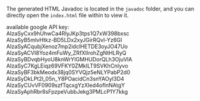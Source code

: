 The generated HTML Javadoc is located in the `javadoc` folder, and you can directly open the `index.html` file 
within to 
view it.

available google API key:  
AIzaSyCxx9hUhwCa4RlyJKp3tps1Q7xW398bxsc  
AIzaSyB5mlvHtkz-BD5LDx2xyJGirRQvl-Yz6GI  
AIzaSyACqubjXenoz7mp2idclHETDE3oyJO47Uo  
AIzaSyACVI8Yoz4mFuWy_ZRfXIIrohZgNtHLRyQ  
AIzaSyBDvqbHyoU8knWrYIGMHUDorQLh3OjuVlA  
AIzaSyC7KgLEiqz69VFKY0ZMkILT9SVKhCnIyvo  
AIzaSyBF3bkMeodx38jq0SYVQjz5eNLYPabP2d0  
AIzaSyDkLPt2l_05n_Y8POacidCn3snYAOyI3D4  
AIzaSyCUvVF0909szfTqcxgYzXIed4oflnNAtgY  
AIzaSyAphRbr8sFpzpeVubbJekg3PMLcP1Y7kkg  
